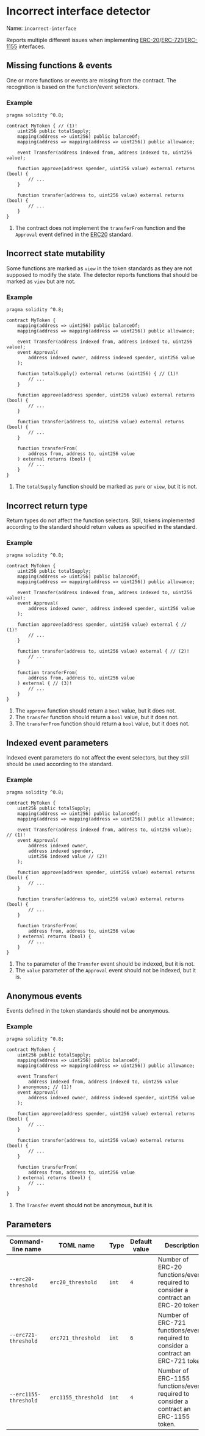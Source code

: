 # Incorrect interface detector

Name: `incorrect-interface`

Reports multiple different issues when implementing [ERC-20](https://eips.ethereum.org/EIPS/eip-20)/[ERC-721](https://eips.ethereum.org/EIPS/eip-721)/[ERC-1155](https://eips.ethereum.org/EIPS/eip-1155) interfaces.

## Missing functions & events

One or more functions or events are missing from the contract. The recognition is based on the function/event selectors.

### Example

```solidity hl_lines="3" linenums="1"
pragma solidity ^0.8;

contract MyToken { // (1)!
    uint256 public totalSupply;
    mapping(address => uint256) public balanceOf;
    mapping(address => mapping(address => uint256)) public allowance;

    event Transfer(address indexed from, address indexed to, uint256 value);

    function approve(address spender, uint256 value) external returns (bool) {
        // ...
    }
    
    function transfer(address to, uint256 value) external returns (bool) {
        // ...
    }
}
```

1. The contract does not implement the `transferFrom` function and the `Approval` event defined in the [ERC20](https://eips.ethereum.org/EIPS/eip-20) standard.

## Incorrect state mutability

Some functions are marked as `view` in the token standards as they are not supposed to modify the state.
The detector reports functions that should be marked as `view` but are not.

### Example

```solidity hl_lines="12" linenums="1"
pragma solidity ^0.8;

contract MyToken {
    mapping(address => uint256) public balanceOf;
    mapping(address => mapping(address => uint256)) public allowance;
    
    event Transfer(address indexed from, address indexed to, uint256 value);
    event Approval(
        address indexed owner, address indexed spender, uint256 value
    );
    
    function totalSupply() external returns (uint256) { // (1)!
        // ...
    }
    
    function approve(address spender, uint256 value) external returns (bool) {
        // ...
    }
    
    function transfer(address to, uint256 value) external returns (bool) {
        // ...
    }
    
    function transferFrom(
        address from, address to, uint256 value
    ) external returns (bool) {
        // ...
    }
}
```

1. The `totalSupply` function should be marked as `pure` or `view`, but it is not.

## Incorrect return type

Return types do not affect the function selectors. Still, tokens implemented according to the standard should return values as specified in the standard.

### Example

```solidity hl_lines="13 17 23" linenums="1"
pragma solidity ^0.8;

contract MyToken {
    uint256 public totalSupply;
    mapping(address => uint256) public balanceOf;
    mapping(address => mapping(address => uint256)) public allowance;
    
    event Transfer(address indexed from, address indexed to, uint256 value);
    event Approval(
        address indexed owner, address indexed spender, uint256 value
    );

    function approve(address spender, uint256 value) external { // (1)!
        // ...
    }

    function transfer(address to, uint256 value) external { // (2)!
        // ...
    }
    
    function transferFrom(
        address from, address to, uint256 value
    ) external { // (3)!
        // ...
    }
}
```

1. The `approve` function should return a `bool` value, but it does not.
2. The `transfer` function should return a `bool` value, but it does not.
3. The `transferFrom` function should return a `bool` value, but it does not.

## Indexed event parameters

Indexed event parameters do not affect the event selectors, but they still should be used according to the standard.

### Example

```solidity hl_lines="8 12" linenums="1"
pragma solidity ^0.8;

contract MyToken {
    uint256 public totalSupply;
    mapping(address => uint256) public balanceOf;
    mapping(address => mapping(address => uint256)) public allowance;
    
    event Transfer(address indexed from, address to, uint256 value); // (1)!
    event Approval(
        address indexed owner,
        address indexed spender,
        uint256 indexed value // (2)!
    );
    
    function approve(address spender, uint256 value) external returns (bool) {
        // ...
    }
    
    function transfer(address to, uint256 value) external returns (bool) {
        // ...
    }
    
    function transferFrom(
        address from, address to, uint256 value
    ) external returns (bool) {
        // ...
    }
}
```

1. The `to` parameter of the `Transfer` event should be indexed, but it is not.
2. The `value` parameter of the `Approval` event should not be indexed, but it is.

## Anonymous events

Events defined in the token standards should not be anonymous.

### Example

```solidity hl_lines="10" linenums="1"
pragma solidity ^0.8;

contract MyToken {
    uint256 public totalSupply;
    mapping(address => uint256) public balanceOf;
    mapping(address => mapping(address => uint256)) public allowance;
    
    event Transfer(
        address indexed from, address indexed to, uint256 value
    ) anonymous; // (1)!
    event Approval(
        address indexed owner, address indexed spender, uint256 value
    );
    
    function approve(address spender, uint256 value) external returns (bool) {
        // ...
    }
    
    function transfer(address to, uint256 value) external returns (bool) {
        // ...
    }
    
    function transferFrom(
        address from, address to, uint256 value
    ) external returns (bool) {
        // ...
    }
}
```

1. The `Transfer` event should not be anonymous, but it is.

## Parameters

| Command-line name                  | TOML name                        | Type  | Default value | Description                                                                            |
|------------------------------------|----------------------------------|-------|---------------|----------------------------------------------------------------------------------------|
| <nobr>`--erc20-threshold`</nobr>   | <nobr>`erc20_threshold`</nobr>   | `int` | `4`           | Number of ERC-20 functions/events required to consider a contract an ERC-20 token.     |
| <nobr>`--erc721-threshold`</nobr>  | <nobr>`erc721_threshold`</nobr>  | `int` | `6`           | Number of ERC-721 functions/events required to consider a contract an ERC-721 token.   |
| <nobr>`--erc1155-threshold`</nobr> | <nobr>`erc1155_threshold`</nobr> | `int` | `4`           | Number of ERC-1155 functions/events required to consider a contract an ERC-1155 token. |
